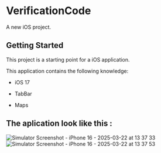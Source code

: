 # VerificationCode

A new iOS project.

## Getting Started

This project is a starting point for a iOS application.

This application contains the following knowledge:

- iOS 17

- TabBar

- Maps

## The aplication look like this :

![Simulator Screenshot - iPhone 16 - 2025-03-22 at 13 37 33](https://github.com/user-attachments/assets/62d90e93-8b74-4e88-a16a-97316277ab80)
![Simulator Screenshot - iPhone 16 - 2025-03-22 at 13 37 53](https://github.com/user-attachments/assets/45b4519e-374c-42d5-bcb7-708b5277bf1e)
